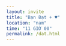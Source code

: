```yaml
---
layout: invite
title: "Bạn Đạt + ♥"
location: "nam"
time: "11 GIỜ 00"
permalink: /dat.html
---
```


